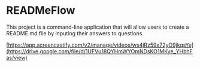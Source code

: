 # READMeFlow


This project is a command-line application that will allow users to create a README.md file by inputing their answers to questions.


[https://app.screencastify.com/v2/manage/videos/ws4jRz59x72yO9jkqsYe](https://drive.google.com/file/d/1UFVu18QYHmWYOmNDsKO1MKye_YHbhFas/view)
